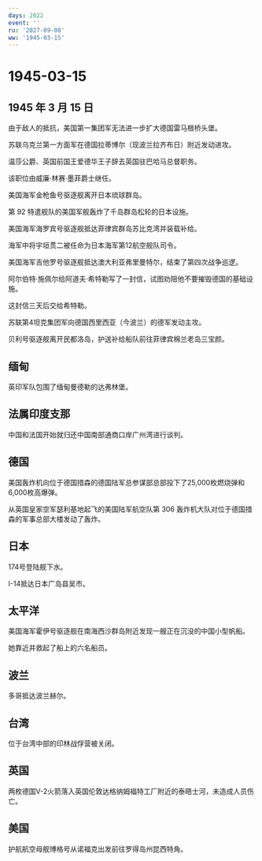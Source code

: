 ```yaml
---
days: 2022
event: ''
ru: '2027-09-08'
ww: '1945-03-15'
---
```


# 1945-03-15

## 1945 年 3 月 15 日

由于敌人的抵抗，美国第一集团军无法进一步扩大德国雷马根桥头堡。

苏联乌克兰第一方面军在德国拉蒂博尔（现波兰拉齐布日）附近发动进攻。

温莎公爵、英国前国王爱德华王子辞去英国驻巴哈马总督职务。

该职位由威廉·林赛·墨菲爵士继任。

美国海军金枪鱼号驱逐舰离开日本琉球群岛。

第 92 特遣舰队的美国军舰轰炸了千岛群岛松轮的日本设施。

美国海军海罗宾号驱逐舰抵达菲律宾群岛苏比克湾并装载补给。

海军中将宇垣贯二被任命为日本海军第12航空舰队司令。

美国海军吉他罗号驱逐舰抵达澳大利亚弗里曼特尔，结束了第四次战争巡逻。

阿尔伯特·施佩尔给阿道夫·希特勒写了一封信，试图劝阻他不要摧毁德国的基础设施。

这封信三天后交给希特勒。

苏联第4坦克集团军向德国西里西亚（今波兰）的德军发动主攻。

贝利号驱逐舰离开民都洛岛，护送补给船队前往菲律宾棉兰老岛三宝颜。

## 缅甸

英印军队包围了缅甸曼德勒的达弗林堡。

## 法属印度支那

中国和法国开始就归还中国南部通商口岸广州湾进行谈判。

## 德国

美国轰炸机向位于德国措森的德国陆军总参谋部总部投下了25,000枚燃烧弹和6,000枚高爆弹。

从英国皇家空军瑟利基地起飞的美国陆军航空队第 306
轰炸机大队对位于德国措森的军事总部大楼发动了轰炸。

## 日本

174号登陆舰下水。

I-14抵达日本广岛县吴市。

## 太平洋

美国海军霍伊号驱逐舰在南海西沙群岛附近发现一艘正在沉没的中国小型帆船。

她靠近并救起了船上的六名船员。

## 波兰

多哥抵达波兰赫尔。

## 台湾

位于台湾中部的印林战俘营被关闭。

## 英国

两枚德国V-2火箭落入英国伦敦达格纳姆福特工厂附近的泰晤士河，未造成人员伤亡。

## 美国

护航航空母舰博格号从诺福克出发前往罗得岛州昆西特角。